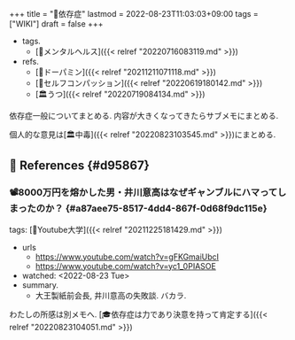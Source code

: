 +++
title = "📝依存症"
lastmod = 2022-08-23T11:03:03+09:00
tags = ["WIKI"]
draft = false
+++

-   tags.
    -   [🔖メンタルヘルス]({{< relref "20220716083119.md" >}})
-   refs.
    -   [📝ドーパミン]({{< relref "20211211071118.md" >}})
    -   [📝セルフコンパッション]({{< relref "20220619180142.md" >}})
    -   [🏛うつ]({{< relref "20220719084134.md" >}})

依存症一般についてまとめる. 内容が大きくなってきたらサブメモにまとめる.

個人的な意見は[🏛中毒]({{< relref "20220823103545.md" >}})にまとめる.


## <span class="org-todo todo _">🔗</span> References {#d95867}


### 📽8000万円を熔かした男・井川意高はなぜギャンブルにハマってしまったのか？ {#a87aee75-8517-4dd4-867f-0d68f9dc115e}

tags: [🔖Youtube大学]({{< relref "20211225181429.md" >}})

-   urls
    -   <https://www.youtube.com/watch?v=gFKGmaiUbcI>
    -   <https://www.youtube.com/watch?v=yc1_0PIASOE>
-   watched: <span class="timestamp-wrapper"><span class="timestamp">&lt;2022-08-23 Tue&gt;</span></span>
-   summary.
    -   大王製紙前会長, 井川意高の失敗談. バカラ.

わたしの所感は別メモへ. [🎓依存症は力であり決意を持って肯定する]({{< relref "20220823104051.md" >}})
